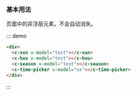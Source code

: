 <style>
.dome-alert .c-date:not(:first-child){
  margin-top: 10px;
}
</style>
<script>
export default{
  data(){
    return {
      xx:"2019-01-01",
      test:["2019-10-11", "2019-10-20"]
    }
  },
  watch:{
    test(val){
      console.log(val)
    }
  }
}
</script>
<div class="dome-alert demo-block">
  <c-xun v-model="test"></c-xun>
  <c-xun v-model="test"></c-xun>
  <c-xun v-model="test"></c-xun>
  <c-hou v-model="test"></c-hou>
  <c-season v-model="test"></c-season>
  <c-time-picker v-model="xx"></c-time-picker>
</div>

### 基本用法
页面中的非浮层元素，不会自动消失。
<div class="dome-alert demo-block">
  <c-xun v-model="test"></c-xun>
  <c-hou v-model="test"></c-hou>
  <c-season v-model="test"></c-season>
  <c-time-picker v-model="xx"></c-time-picker>
</div>

::: demo
```html
<div>
  <c-xun v-model="test"></c-xun>
  <c-hou v-model="test"></c-hou>
  <c-season v-model="test"></c-season>
  <c-time-picker v-model="xx"></c-time-picker>
</div>
```
:::


